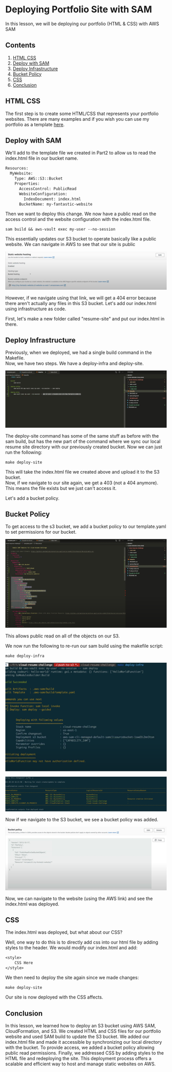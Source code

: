 # Deploying Portfolio Site with SAM

In this lesson, we will be deploying our portfolio (HTML & CSS) with AWS SAM

## Contents
1. [HTML CSS](#html-css)
2. [Deploy with SAM](#deploy-with-sam)
3. [Deploy Infrastructure](#deploy-infrastructure)
4. [Bucket Policy](#bucket-policy)
5. [CSS](#css)
6. [Conclusion](#conclusion)

## HTML CSS
The first step is to create some HTML/CSS that represents your portfolio websites. There are many examples and if you wish you can use my portfolio as a template [here](https://github.com/blakecpowers/blakecpowers.github.io).

## Deploy with SAM
We'll add to the template file we created in Part2 to allow us to read the index.html file in our bucket name.

```
Resources:
  MyWebsite:
    Type: AWS::S3::Bucket
    Properties:
      AccessControl: PublicRead
      WebsiteConfiguration:
        IndexDocument: index.html
      BucketName: my-fantastic-website
```

Then we want to deploy this change. We now have a public read on the access control and the website configuration with the index.html file.

```
sam build && aws-vault exec my-user --no-session
```

This essentially updates our S3 bucket to operate basically like a public website. We can navigate in AWS to see that our site is public 

![publicsite](/images/publicwebsite.png)

However, if we navigate using that link, we will get a 404 error because there aren't actually any files in this S3 bucket. Let's add our index.html using infrastructure as code.

First, let's make a new folder called "resume-site" and put our index.html in there.


## Deploy Infrastructure
Previously, when we deployed, we had a single build command in the Makefile. <br>
Now, we have two steps. We have a deploy-infra and deploy-site.

![deployInfra](/images/deployInfra.png)

The deploy-site command has some of the same stuff as before with the sam build, but has the new part of the command where we sync our local resume site directory with our previously created bucket. Now we can just run the following:

```
make deploy-site
```

This will take the index.html file we created above and upload it to the S3 bucket. <br> 
Now, if we navigate to our site again, we get a 403 (not a 404 anymore). This means the file exists but we just can't access it.

Let's add a bucket policy.


## Bucket Policy
To get access to the s3 bucket, we add a bucket policy to our template.yaml to set permissions for our bucket.

![bucketPolicy](/images/bucketPolicy2.png)

This allows public read on all of the objects on our S3. <br>

We now run the following to re-run our sam build using the makefile script:

```
make deploy-infra
```

![deployInfra2](/images/deployInfra2.png)

![deployedbucketpolicy](/images/deployedbucketpolicy.png)

Now if we navigate to the S3 bucket, we see a bucket policy was added. 

![awsbucketpolicy](/images/awsbucketpolicy.png)

Now, we can navigate to the website (using the AWS link) and see the index.html was deployed. 


## CSS
The index.html was deployed, but what about our CSS? 

Well, one way to do this is to directly add css into our html file by adding styles to the header. We would modify our index.html and add:

```
<style>
    CSS Here
</style>
```

We then need to deploy the site again since we made changes:

```
make deploy-site
```

Our site is now deployed with the CSS affects.


## Conclusion
In this lesson, we learned how to deploy an S3 bucket using AWS SAM, CloudFormation, and S3. We created HTML and CSS files for our portfolio website and used SAM build to update the S3 bucket. We added our index.html file and made it accessible by synchronizing our local directory with the bucket. To provide access, we added a bucket policy allowing public read permissions. Finally, we addressed CSS by adding styles to the HTML file and redeploying the site. This deployment process offers a scalable and efficient way to host and manage static websites on AWS.


